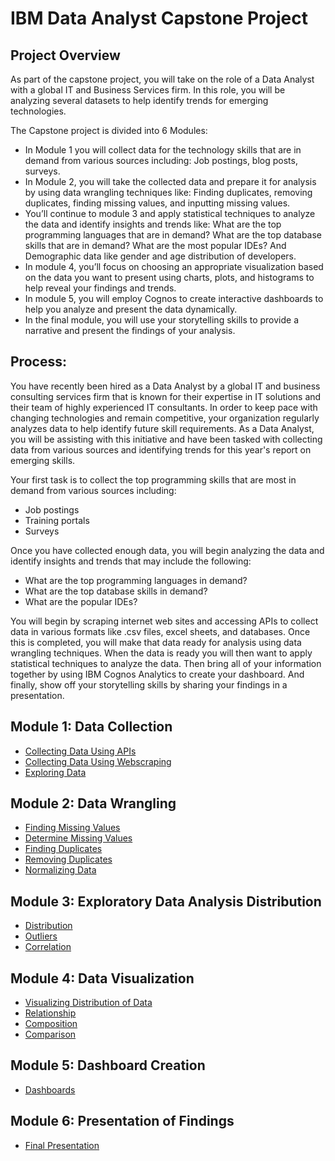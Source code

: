 # IBM Data Analyst Capstone Project

## Project Overview

As part of the capstone project, you will take on the role of a Data Analyst with a global IT and Business Services firm. In this role, you will be analyzing several datasets to help identify trends for emerging technologies. 

The Capstone project is divided into 6 Modules:
* In Module 1 you will collect data for the technology skills that are in demand from various sources including: Job postings, blog posts, surveys.
* In Module 2, you will take the collected data and prepare it for analysis by using data wrangling techniques like: Finding duplicates, removing duplicates, finding missing values, and inputting missing values.
* You’ll continue to module 3 and apply statistical techniques to analyze the data and identify insights and trends like: What are the top programming languages that are in demand? What are the top database skills that are in demand? What are the most popular IDEs? And Demographic data like gender and age distribution of developers.
* In module 4, you’ll focus on choosing an appropriate visualization based on the data you want to present using charts, plots, and histograms to help reveal your findings and trends.
* In module 5, you will employ Cognos to create interactive dashboards to help you analyze and present the data dynamically.
* In the final module, you will use your storytelling skills to provide a narrative and present the findings of your analysis. 

## Process:

You have recently been hired as a Data Analyst by a global IT and business consulting services firm that is known for their expertise in IT solutions and their team of highly experienced IT consultants. In order to keep pace with changing technologies and remain competitive, your organization regularly analyzes data to help identify future skill requirements. 
As a Data Analyst, you will be assisting with this initiative and have been tasked with collecting data from various sources and identifying trends for this year's report on emerging skills. 

Your first task is to collect the top programming skills that are most in demand from various sources including:
* Job postings
* Training portals
* Surveys

Once you have collected enough data, you will begin analyzing the data and identify insights and trends that may include the following:
* What are the top programming languages in demand?
* What are the top database skills in demand?
* What are the popular IDEs?

You will begin by scraping internet web sites and accessing APIs to collect data in various formats like .csv files, excel sheets, and databases. Once this is completed, you will make that data ready for analysis using data wrangling techniques. When the data is ready you will then want to apply statistical techniques to analyze the data. Then bring all of your information together by using IBM Cognos Analytics to create your dashboard. And finally, show off your storytelling skills by sharing your findings in a presentation.

## Module 1: Data Collection
* [Collecting Data Using APIs](https://github.com/PhoneSettPaing/IBM-Data-Analyst-Capstone-Project/blob/main/Collecting%20Data%20Using%20APIs.ipynb)
* [Collecting Data Using Webscraping](https://github.com/PhoneSettPaing/IBM-Data-Analyst-Capstone-Project/blob/main/Web-Scraping-Lab.ipynb)
* [Exploring Data](https://github.com/PhoneSettPaing/IBM-Data-Analyst-Capstone-Project/blob/main/M1ExploreDataSet-lab.ipynb)

## Module 2: Data Wrangling
<a href="https://github.com/PhoneSettPaing/IBM-Data-Analyst-Capstone-Project/blob/main/M2DataWrangling-lab.ipynb">
  <ul>
    <li>Finding Missing Values</li>
    <li>Determine Missing Values</li>
    <li>Finding Duplicates</li>
    <li>Removing Duplicates</li>
    <li>Normalizing Data</li>
  </ul>
</a>

## Module 3: Exploratory Data Analysis Distribution
<a href="https://github.com/PhoneSettPaing/IBM-Data-Analyst-Capstone-Project/blob/main/M3ExploratoryDataAnalysis-lab.ipynb">
  <ul>
    <li>Distribution</li>
    <li>Outliers</li>
    <li>Correlation</li>
  </ul>
</a>

## Module 4: Data Visualization
<a href="https://github.com/PhoneSettPaing/IBM-Data-Analyst-Capstone-Project/blob/main/M4DataVisualization-lab.ipynb">
  <ul>
    <li>Visualizing Distribution of Data</li>
    <li>Relationship</li>
    <li>Composition</li>
    <li>Comparison</li>
  </ul>
</a>

## Module 5: Dashboard Creation
* [Dashboards](https://github.com/PhoneSettPaing/IBM-Data-Analyst-Capstone-Project/tree/main/Dashboard)

## Module 6: Presentation of Findings
* [Final Presentation](https://github.com/PhoneSettPaing/IBM-Data-Analyst-Capstone-Project/blob/main/Analysis%20of%202019%20Stack%20Overflow%20Developer%20Survey.pdf)
